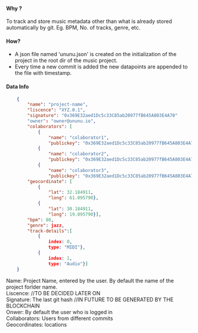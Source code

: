 #### Why ?

To track and store music metadata other than what is already stored automatically by git. Eg. BPM, No. of tracks, genre, etc.

#### How?

* A json file named 'ununu.json' is created on the initialization of the project in the root dir of the music project.
* Every time a new commit is added the new datapoints are appended to the file with timestamp.

#### Data Info
```json
    {
        "name": "project-name",
        "liscence": "XYZ.0.1",
        "signature": "0x369E32aed1Dc5c33C85ab20977fB645A803E4A70"
        "owner": "owner@ununu.io",
        "colaborators": [
            { 
                "name": "colaborator1",
                "publickey": "0x369E32aed1Dc5c33C85ab20977fB645A803E4A70"}, 
            { 
                "name": "colaborator2",
                "publickey": "0x369E32aed1Dc5c33C85ab20977fB645A803E4A70"},
            { 
                "name": "colaborator3",
                "publickey": "0x369E32aed1Dc5c33C85ab20977fB645A803E4A70"}],
        "geocordinate": [
            {
                "lat": 32.184911,
                "long": 61.095790},
            {
                "lat": 30.184911,
                "long": 19.095790}],
        "bpm": 80,
        "genre": jazz, 
        "track-details":[
            {
                index: 0,
                type: "MIDI"},
            {
                index: 1,
                type: "Audio"}]
    }
```
Name: Project Name, entered by the user. By default the name of the project forlder name.  
Liscence: //TO BE DECIDED LATER ON  
Signature: The last git hash //IN FUTURE TO BE GENERATED BY THE BLOCKCHAIN  
Onwer: By default the user who is logged in  
Collaborators: Users from different commits  
Geocordinates: locations  
